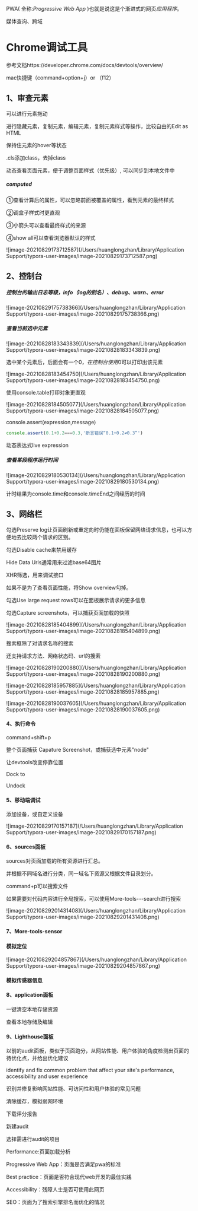 PWA( 全称:*Progressive* *Web* *App* )也就是说这是个渐进式的网页*应用程序*。

媒体查询、跨域

# Chrome调试工具

参考文档https://developer.chrome.com/docs/devtools/overview/





mac快捷键（command+option+j）or （f12）

## 1、审查元素

可以进行元素拖动

进行隐藏元素，复制元素，编辑元素，复制元素样式等操作，比较自由的Edit as HTML

保持住元素的hover等状态

.cls添加class，去掉class

动态查看页面元素，便于调整页面样式（优先级）, 可以同步到本地文件中



##### computed

①查看计算后的属性，可以忽略前面被覆盖的属性，看到元素的最终样式

②调盒子样式时更直观

③小箭头可以查看最终样式的来源

④show all可以查看浏览器默认的样式

![image-20210829173712587](/Users/huanglongzhan/Library/Application Support/typora-user-images/image-20210829173712587.png)



## 2、控制台

##### 控制台的输出日志等级，info（log的别名）、debug、warn、error

![image-20210829175738366](/Users/huanglongzhan/Library/Application Support/typora-user-images/image-20210829175738366.png)





##### 查看当前选中元素

![image-20210828183343839](/Users/huanglongzhan/Library/Application Support/typora-user-images/image-20210828183343839.png)

选中某个元素后，后面会有一个$0，在控制台使用$0可以打印出该元素

![image-20210828183454750](/Users/huanglongzhan/Library/Application Support/typora-user-images/image-20210828183454750.png)





使用console.table打印对象更直观

![image-20210828184505077](/Users/huanglongzhan/Library/Application Support/typora-user-images/image-20210828184505077.png)



console.assert(expression,message)

```javascript
console.assert(0.1+0.2===0.3,'断言错误“0.1+0.2≠0.3”')
```



动态表达式live expression

##### 查看某段程序运行时间

![image-20210829180530134](/Users/huanglongzhan/Library/Application Support/typora-user-images/image-20210829180530134.png)

计时结果为console.time和console.timeEnd之间经历的时间





## 3、网络栏

勾选Preserve log让页面刷新或重定向时仍能在面板保留网络请求信息，也可以方便地去比较两个请求的区别。

勾选Disable cache来禁用缓存

Hide Data Urls通常用来过滤base64图片

XHR筛选，用来调试接口

如果不是为了查看页面性能，将Show overview勾掉。

勾选Use large request rows可以在面板展示请求的更多信息

勾选Capture screenshots，可以捕获页面加载的快照

![image-20210828185404899](/Users/huanglongzhan/Library/Application Support/typora-user-images/image-20210828185404899.png)



搜索框除了对请求名称的搜索

还支持请求方法、网络状态码、url的搜索

![image-20210828190200880](/Users/huanglongzhan/Library/Application Support/typora-user-images/image-20210828190200880.png)

![image-20210828185957885](/Users/huanglongzhan/Library/Application Support/typora-user-images/image-20210828185957885.png)

![image-20210828190037605](/Users/huanglongzhan/Library/Application Support/typora-user-images/image-20210828190037605.png)





#### 4、执行命令

command+shift+p

整个页面捕获 Capature Screenshot，或捕获选中元素"node"



让devtools改变停靠位置

Dock to

Undock



#### 5、移动端调试

添加设备，或自定义设备

![image-20210829170157187](/Users/huanglongzhan/Library/Application Support/typora-user-images/image-20210829170157187.png)





#### 6、sources面板

sources对页面加载的所有资源进行汇总。

并根据不同域名进行分类，同一域名下资源又根据文件目录划分。



command+p可以搜索文件

如果需要对代码内容进行全局搜索，可以使用More-tools---search进行搜索

![image-20210829201431408](/Users/huanglongzhan/Library/Application Support/typora-user-images/image-20210829201431408.png)







#### 7、More-tools-sensor

#### 模拟定位

![image-20210829204857867](/Users/huanglongzhan/Library/Application Support/typora-user-images/image-20210829204857867.png)

#### 模拟传感器信息 





####  8、application面板

一键清空本地存储资源

查看本地存储及编辑





#### 9、Lighthouse面板

以前的audit面板，类似于页面跑分，从网站性能、用户体验的角度检测出页面的待优化点，并给出优化建议



identify and fix common problem that affect your site's performance, accessibility and user experience

识别并修复影响网站性能、可访问性和用户体验的常见问题



清除缓存，模拟弱网环境

下载评分报告

新建audit



选择需进行audit的项目

Performance:页面加载分析

Progressive Web App：页面是否满足pwa的标准

Best practice：页面是否符合现代web开发的最佳实践

Accessibility：残障人士是否可使用此网页

SEO：页面为了搜索引擎排名而优化的情况
